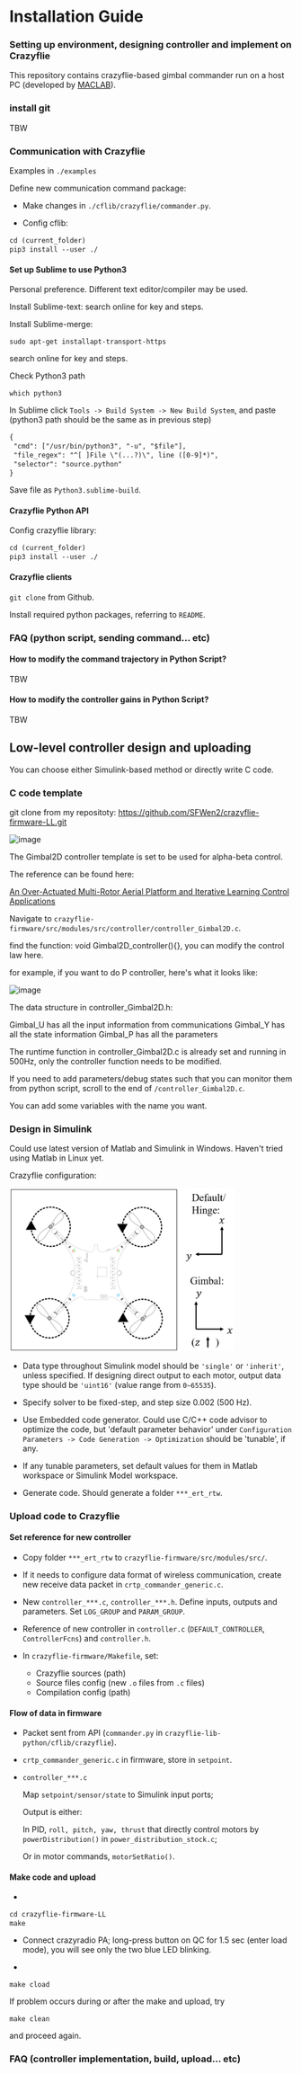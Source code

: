 # Installation Guide
### Setting up environment, designing controller and implement on Crazyflie

This repository contains crazyflie-based gimbal commander run on a host PC (developed by [MACLAB](http://www.maclab.seas.ucla.edu/)). 

### install git

TBW


### Communication with Crazyflie

Examples in `./examples`

Define new communication command package: 

* Make changes in `./cflib/crazyflie/commander.py`.

* Config cflib:
```
cd (current_folder)
pip3 install --user ./
```

#### Set up Sublime to use Python3

Personal preference. Different text editor/compiler may be used.

Install Sublime-text: 
search online for key and steps.

Install Sublime-merge:
```
sudo apt-get installapt-transport-https
```
search online for key and steps.

Check Python3 path
```
which python3
```

In Sublime click `Tools -> Build System -> New Build System`, and paste (python3 path should be the same as in previous step)
```
{
 "cmd": ["/usr/bin/python3", "-u", "$file"],
 "file_regex": "^[ ]File \"(...?)\", line ([0-9]*)",
 "selector": "source.python"
}
```

Save file as `Python3.sublime-build`.

#### Crazyflie Python API

Config crazyflie library:
```
cd (current_folder)
pip3 install --user ./
```

#### Crazyflie clients

`git clone` from Github.

Install required python packages, referring to `README`.


### FAQ (python script, sending command... etc)

#### How to modify the command trajectory in Python Script?
TBW

#### How to modify the controller gains in Python Script?
TBW


## Low-level controller design and uploading

You can choose either Simulink-based method or directly write C code.

### C code template

git clone from my repositoty: https://github.com/SFWen2/crazyflie-firmware-LL.git

![image](https://github.com/SFWen2/cf_gimbal_cmdr/assets/146141804/3d2166d7-f7f5-4a57-80aa-81995d400973)

The Gimbal2D controller template is set to be used for alpha-beta control.

The reference can be found here:

[An Over-Actuated Multi-Rotor Aerial Platform and Iterative Learning Control Applications](https://escholarship.org/uc/item/4pb023fz)



Navigate to `crazyflie-firmware/src/modules/src/controller/controller_Gimbal2D.c`.

find the function: void Gimbal2D_controller(){}, you can modify the control law here.

for example, if you want to do P controller, here's what it looks like:

![image](https://github.com/SFWen2/cf_gimbal_cmdr/assets/146141804/b1ad2a65-a96a-4dd1-a497-b68b7e34104e)


The data structure in controller_Gimbal2D.h:

Gimbal_U has all the input information from communications
Gimbal_Y has all the state information
Gimbal_P has all the parameters

The runtime function in controller_Gimbal2D.c is already set and running in 500Hz, only the controller function needs to be modified.

If you need to add parameters/debug states such that you can monitor them from python script, scroll to the end of `/controller_Gimbal2D.c`. 

You can add some variables with the name you want.





### Design in Simulink

Could use latest version of Matlab and Simulink in Windows. Haven't tried using Matlab in Linux yet.

Crazyflie configuration:

<img src='./image/low_level_config.jpg' alt='quad config' width='400'/>

* Data type throughout Simulink model should be `'single'` or `'inherit'`, unless specified. If designing direct output to each motor, output data type should be `'uint16'` (value range from `0~65535`).

* Specify solver to be fixed-step, and step size 0.002 (500 Hz).

* Use Embedded code generator. Could use C/C++ code advisor to optimize the code, but 'default parameter behavior' under `Configuration Parameters -> Code Generation -> Optimization` should be 'tunable', if any.

* If any tunable parameters, set default values for them in Matlab workspace or Simulink Model workspace.

* Generate code. Should generate a folder `***_ert_rtw`.



### Upload code to Crazyflie

#### Set reference for new controller

* Copy folder `***_ert_rtw` to `crazyflie-firmware/src/modules/src/`.

* If it needs to configure data format of wireless communication, create new receive data packet in `crtp_commander_generic.c`.

* New `controller_***.c`, `controller_***.h`. Define inputs, outputs and parameters. Set `LOG_GROUP` and `PARAM_GROUP`.

* Reference of new controller in `controller.c` (`DEFAULT_CONTROLLER`, `ControllerFcns`) and `controller.h`.

* In `crazyflie-firmware/Makefile`, set:
	* Crazyflie sources (path)
	* Source files config (new `.o` files from `.c` files)
	* Compilation config (path)

#### Flow of data in firmware

* Packet sent from API (`commander.py` in `crazyflie-lib-python/cflib/crazyflie`).

* `crtp_commander_generic.c` in firmware, store in `setpoint`.

* `controller_***.c`

	Map `setpoint/sensor/state` to Simulink input ports;

	Output is either:

	In PID, `roll, pitch, yaw, thrust` that directly control motors by `powerDistribution()` in `power_distribution_stock.c`;

	Or in motor commands, `motorSetRatio()`.


#### Make code and upload

* 
```
cd crazyflie-firmware-LL
make
```

* Connect crazyradio PA; long-press button on QC for 1.5 sec (enter load mode), you will see only the two blue LED blinking.

* 
```
make cload
```

If problem occurs during or after the make and upload, try

```
make clean
```

and proceed again.


### FAQ (controller implementation, build, upload... etc)






